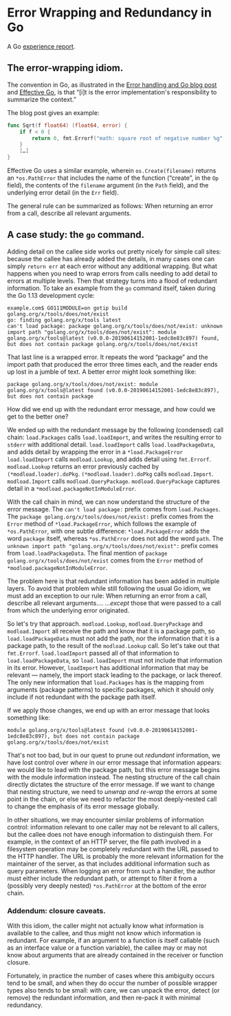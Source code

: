 # Error Wrapping and Redundancy in Go

A Go [experience report](http://golang.org/wiki/ExperienceReports).

## The error-wrapping idiom.

The convention in Go, as illustrated in the
[Error handling and Go blog post](https://blog.golang.org/error-handling-and-go)
and [Effective Go](https://golang.org/doc/effective_go.html#errors), is that
“[i]t is the error implementation's responsibility to summarize the context.”

The blog post gives an example:

```go
func Sqrt(f float64) (float64, error) {
    if f < 0 {
        return 0, fmt.Errorf("math: square root of negative number %g", f)
    }
    […]
}
```

Effective Go uses a similar example, wherein `os.Create(filename)` returns an
`*os.PathError` that includes the name of the function (“create”, in the `Op`
field), the contents of the `filename` argument (in the `Path` field), and the
underlying error detail (in the `Err` field).

The general rule can be summarized as follows: When returning an error from a
call, describe all relevant arguments.

## A case study: the `go` command.

Adding detail on the callee side works out pretty nicely for simple call sites:
because the callee has already added the details, in many cases one can simply
`return err` at each error without any additional wrapping. But what happens
when you need to wrap errors from calls needing to add detail to errors at
multiple levels. Then that strategy turns into a flood of redundant information.
To take an example from the `go` command itself, taken during the Go 1.13
development cycle:

```
example.com$ GO111MODULE=on gotip build golang.org/x/tools/does/not/exist
go: finding golang.org/x/tools latest
can't load package: package golang.org/x/tools/does/not/exist: unknown import path "golang.org/x/tools/does/not/exist": module golang.org/x/tools@latest (v0.0.0-20190614152001-1edc8e83c897) found, but does not contain package golang.org/x/tools/does/not/exist
```

That last line is a wrapped error. It repeats the word “package” and the import
path that produced the error three times each, and the reader ends up lost in a
jumble of text. A better error might look something like:

```
package golang.org/x/tools/does/not/exist: module golang.org/x/tools@latest found (v0.0.0-20190614152001-1edc8e83c897), but does not contain package
```

How did we end up with the redundant error message, and how could we get to the
better one?

We ended up with the redundant message by the following (condensed) call chain:
`load.Packages` calls `load.loadImport`, and writes the resulting error to
`stderr` with additional detail. `load.loadImport` calls `load.loadPackageData`,
and adds detail by wrapping the error in a `*load.PackageError`
`load.loadImport` calls `modload.Lookup`, and adds detail using `fmt.Errorf`.
`modload.Lookup` returns an error previously cached by
`(*modload.loader).doPkg`. `(*modload.loader).doPkg` calls `modload.Import`.
`modload.Import` calls `modload.QueryPackage`. `modload.QueryPackage` captures
detail in a `*modload.packageNotInModuleError`.

With the call chain in mind, we can now understand the structure of the error
message. The `can't load package:` prefix comes from `load.Packages`. The
`package golang.org/x/tools/does/not/exist:` prefix comes from the `Error`
method of `*load.PackageError`, which follows the example of `*os.PathError`,
with one subtle difference: `*load.PackageError` adds the word `package` itself,
whereas `*os.PathError` does not add the word `path`. The `unknown import path
"golang.org/x/tools/does/not/exist":` prefix comes from `load.loadPackageData`.
The final mention of `package golang.org/x/tools/does/not/exist` comes from the
`Error` method of `*modload.packageNotInModuleError`.

The problem here is that redundant information has been added in multiple
layers. To avoid that problem while still following the usual Go idiom, we must
add an exception to our rule: When returning an error from a call, describe all
relevant arguments…. _...except_ those that were passed to a call from which the
underlying error originated.

So let's try that approach. `modload.Lookup`, `modload.QueryPackage` and
`modload.Import` all receive the path and know that it is a package path, so
`load.loadPackageData` must not add the path, nor the information that it is a
package path, to the result of the `modload.Lookup` call. So let's take out that
`fmt.Errorf`. `load.loadImport` passed all of that information to
`load.loadPackageData`, so `load.loadImport` must not include that information
in its error. However, `loadImport` has additional information that may be
relevant — namely, the import stack leading to the package, or lack thereof. The
only new information that `load.Packages` has is the mapping from arguments
(package patterns) to specific packages, which it should only include if not
redundant with the package path itself.

If we apply those changes, we end up with an error message that looks something
like:

```
module golang.org/x/tools@latest found (v0.0.0-20190614152001-1edc8e83c897), but does not contain package golang.org/x/tools/does/not/exist
```

That's not too bad, but in our quest to prune out _redundant_ information, we
have lost control over _where_ in our error message that information appears: we
would like to lead with the package path, but this error message begins with the
module information instead. The nesting structure of the call chain directly
dictates the structure of the error message. If we want to change that nesting
structure, we need to _unwrap and re-wrap_ the errors at some point in the
chain, or else we need to refactor the most deeply-nested call to change the
emphasis of its error message globally.

In other situations, we may encounter similar problems of information control:
information relevant to one caller may not be relevant to all callers, but the
callee does not have enough information to distinguish them. For example, in the
context of an HTTP server, the file path involved in a filesystem operation may
be completely redundant with the URL passed to the HTTP handler. The URL is
probably the more relevant information for the maintainer of the server, as that
includes additional information such as query parameters. When logging an error
from such a handler, the author must either include the redundant path, or
attempt to filter it from a (possibly very deeply nested) `*os.PathError` at the
bottom of the error chain.

### Addendum: closure caveats.

With this idiom, the caller might not actually know what information is
available to the callee, and thus might not know which information is redundant.
For example, if an argument to a function is itself callable (such as an
interface value or a function variable), the callee may or may not know about
arguments that are already contained in the receiver or function closure.

Fortunately, in practice the number of cases where this ambiguity occurs tend to
be small, and when they do occur the number of possible wrapper types also tends
to be small: with care, we can unpack the error, detect (or remove) the
redundant information, and then re-pack it with minimal redundancy.
